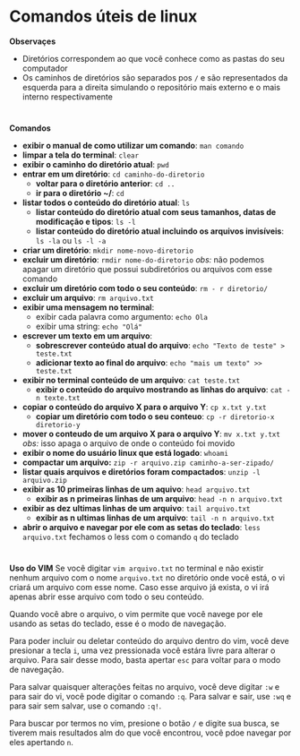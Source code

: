 # Comandos úteis de linux

**Observaçes**
* Diretórios correspondem ao que você conhece como as pastas do seu computador
* Os caminhos de diretórios são separados pos `/` e são representados da esquerda para a direita simulando o repositório mais externo e o mais interno respectivamente
#
**Comandos**
* **exibir o manual de como utilizar um comando**: `man comando`
* **limpar a tela do terminal**: `clear`
* **exibir o caminho do diretório atual**: `pwd`
* **entrar em um diretório**: `cd caminho-do-diretorio`
  * **voltar para o diretório anterior**: `cd ..`
  * **ir para o diretório ~/**: `cd`
* **listar todos o conteúdo do diretório atual**: `ls`
  * **listar conteúdo do diretório atual com seus tamanhos, datas de modificação e tipos**: `ls -l`
  * **listar conteúdo do diretório atual incluindo os arquivos invisíveis**: `ls -la` ou `ls -l -a`
* **criar um diretório**: `mkdir nome-novo-diretorio`
* **excluir um diretório**: `rmdir nome-do-diretorio` *obs:* não podemos apagar um diretório que possui subdiretórios ou arquivos com esse comando
* **excluir um diretório com todo o seu conteúdo**: `rm - r diretorio/`
* **excluir um arquivo**: `rm arquivo.txt`
* **exibir uma mensagem no terminal**: 
  * exibir cada palavra como argumento: `echo Ola`
  * exibir uma string: `echo "Olá"`
* **escrever um texto em um arquivo**:
  * **sobrescrever conteúdo atual do arquivo**: `echo "Texto de teste" > teste.txt`
  * **adicionar texto ao final do arquivo**: `echo "mais um texto" >> teste.txt`
* **exibir no terminal conteúdo de um arquivo**: `cat teste.txt`
  * **exibir o conteúdo do arquivo mostrando as linhas do arquivo**: `cat -n texte.txt`
* **copiar o conteúdo do arquivo X para o arquivo Y**: `cp x.txt y.txt`
  * **copiar um diretório com todo o seu conteuo**: `cp -r diretorio-x diretorio-y`
* **mover o conteudo de um arquivo X para o arquivo Y**: `mv x.txt y.txt` *obs:* isso apaga o arquivo de onde o conteúdo foi movido
* **exibir o nome do usuário linux que está logado**: `whoami`
* **compactar um arquivo:** `zip -r arquivo.zip caminho-a-ser-zipado/`
* **listar quais arquivos e diretórios foram compactados**: `unzip -l arquivo.zip`
* **exibir as 10 primeiras linhas de um aquivo**: `head arquivo.txt`
  * **exibir as n primeiras linhas de um arquivo**: `head -n n arquivo.txt`
* **exibir as dez ultimas linhas de um arquivo**: `tail arquivo.txt`
  * **exibir as n ultimas linhas de um arquivo**: `tail -n n arquivo.txt`
* **abrir o arquivo e navegar por ele com as setas do teclado**: `less arquivo.txt` fechamos o less com o comando `q` do teclado
#
**Uso do VIM**
Se você digitar `vim arquivo.txt` no terminal e não existir nenhum arquivo com o nome `arquivo.txt` no diretório onde você está, o vi criará um arquivo com esse nome. Caso esse arquivo já exista, o vi irá apenas abrir esse arquivo com todo o seu conteúdo.

Quando você abre o arquivo, o vim permite que você navege por ele usando as setas do teclado, esse é o modo de navegação.

Para poder incluir ou deletar conteúdo do arquivo dentro do vim, você deve presionar a tecla `i`, uma vez pressionada você estára livre para alterar o arquivo. Para sair desse modo, basta apertar `esc` para voltar para o modo de navegação.

Para salvar quaisquer alterações feitas no arquivo, você deve digitar `:w` e para sair do vi, você pode digitar o comando `:q`. Para salvar e sair, use `:wq` e para sair sem salvar, use o comando `:q!`.

Para buscar por termos no vim, presione o botão `/` e digite sua busca, se tiverem mais resultados alm do que você encontrou, você pdoe navegar por eles apertando `n`.

# 
